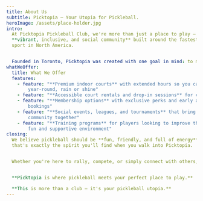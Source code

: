 ```yaml
---
title: About Us
subtitle: Picktopia – Your Utopia for Pickleball.
heroImage: /assets/place-holder.jpg
intro:
  At Picktopia Pickleball Club, we're more than just a place to play — we're a
  **vibrant, inclusive, and social community** built around the fastest-growing
  sport in North America.


  Founded in Toronto, Picktopia was created with one goal in mind: to make pickleball **accessible**, exciting, and welcoming for players of all levels. Whether you're picking up a paddle for the first time or you're a seasoned competitor, you'll find your place at Picktopia.
whatWeOffer:
  title: What We Offer
  features:
    - feature: "**Premium indoor courts** with extended hours so you can play
        year-round, rain or shine"
    - feature: "**Accessible court rentals and drop-in sessions** for casual players"
    - feature: "**Membership options** with exclusive perks and early access to
        bookings"
    - feature: "**Social events, leagues, and tournaments** that bring our growing
        community together"
    - feature: "**Training programs** for players looking to improve their game in a
        fun and supportive environment"
closing:
  We believe pickleball should be **fun, friendly, and full of energy** — and
  that's exactly the spirit you'll find when you walk into Picktopia.


  Whether you're here to rally, compete, or simply connect with others, you're always welcome in our community.


  **Picktopia is where pickleball meets your perfect place to play.**  

  **This is more than a club — it's your pickleball utopia.**
---
```

